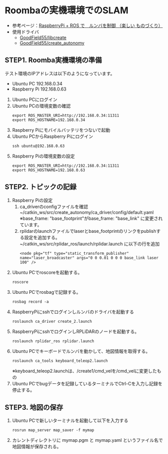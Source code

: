 # Roombaの実機環境でのSLAM

* 参考ページ：[RaspberryPi + ROS で　ルンバを制御 （楽しい ものづくり）](https://goodfield55.blog.fc2.com/blog-entry-16.html)
* 使用ドライバ
    * [GoodField55/libcreate](https://github.com/GoodField55/libcreate/tree/goodfield)
    * [GoodField55/create_autonomy](https://github.com/GoodField55/create_autonomy/tree/goodfield)

## STEP1. Roomba実機環境の準備

テスト環境のIPアドレスは以下のようになっています。
* Ubuntu PC 192.168.0.34
* Raspberry Pi 192.168.0.63

1. Ubuntu PCにログイン
1. Ubuntu PCの環境変数の確認
    ```
    export ROS_MASTER_URI=http://192.168.0.34:11311
    export ROS_HOSTNAME=192.168.0.34
    ```
1. Raspberry Piにモバイルバッテリをつないで起動
1. Ubuntu PCからRaspberry Piにログイン
    ```
    ssh ubuntu@192.168.0.63
    ```
1. Raspberry Piの環境変数の設定
    ```
    export ROS_MASTER_URI=http://192.168.0.34:11311
    export ROS_HOSTNAME=192.168.0.63
    ```

## STEP2. トピックの記録

1. Raspberry Piの設定
    1. ca_driverのconfigファイルを確認  
        ~/catkin_ws/src/create_autonomy/ca_driver/config/default.yaml  
        ※base_frame: "base_footprint"がbase_frame: "base_link" に変更されています。
    1. rplidarのlaunchファイルでlaserとbase_footprintのリンクをpublishする設定を追加する。  
        ~/catkin_ws/src/rplidar_ros/launch/rplidar.launch に以下の行を追加
        ```
        <node pkg="tf" type="static_transform_publisher" name="laser_broadcaster" args="0 0 0.01 0 0 0 base_link laser 100" />
        ```
1. Ubuntu PCでroscoreを起動する。
    ```
    roscore
    ```
1. Ubuntu PCでrosbagで記録する。
    ```
    rosbag record -a
    ```
1. RaspberryPiにsshでログインしルンバのドライバを起動する
    ```
    roslaunch ca_driver create_2.launch
    ```
1. RaspberryPiにsshでログインしRPLiDARのノードを起動する。
    ```
    roslaunch rplidar_ros rplidar.launch
    ```
1. Ubuntu PCでキーボードでルンバを動かして、地図情報を取得する。
    ```
    roslaunch ca_tools keyboard_teleop2.launch
    ```
    ※keyboard_teleop2.launchは、/create1/cmd_velを/cmd_velに変更したもの
1. Ubuntu PCでbugデータを記録しているターミナルでCtrl-Cを入力し記録を停止する。


## STEP3. 地図の保存

1. Ubuntu PCで新しいターミナルを起動して以下を入力する
    ```
    rosrun map_server map_saver -f mymap
    ```
1. カレントディレクトリに mymap.pgm と mymap.yaml というファイル名で地図情報が保存される。
